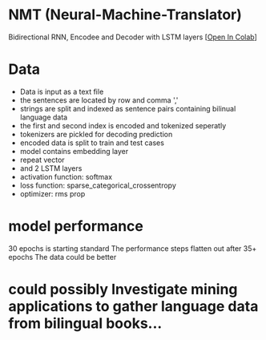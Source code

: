 # NMT (Neural-Machine-Translator)
 Bidirectional RNN, Encodee and Decoder with LSTM layers
[[Open In Colab](https://colab.research.google.com/drive/1oqMOTk5nTdKef4BuL_3AWoGOwwURUojV#scrollTo=MxD2HI5I1rdc)]

# Data

- Data is input as a text file
- the sentences are located by row and comma ',' 
- strings are split and indexed as sentence pairs containing bilinual language data
- the first and second index is encoded and tokenized seperatly
- tokenizers are pickled for decoding prediction 
- encoded data is split to train and test cases
- model contains embedding layer
- repeat vector
- and 2 LSTM layers
- activation function: softmax
- loss function: sparse_categorical_crossentropy
- optimizer: rms prop

# model performance
30 epochs is starting standard
The performance steps flatten out after 35+ epochs
The data could be better

# could possibly Investigate mining applications to gather language data from bilingual books...

